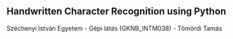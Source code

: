 ## Handwritten Character Recognition using Python

Széchenyi István Egyetem - Gépi látás (GKNB_INTM038) - Tömördi Tamás
